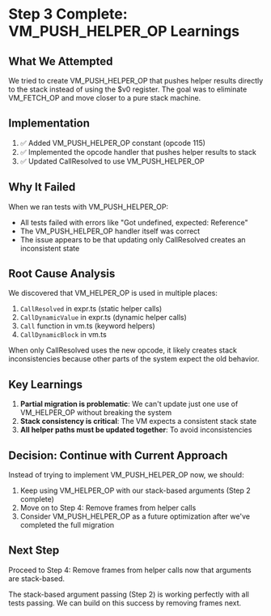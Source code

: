 # Step 3 Complete: VM_PUSH_HELPER_OP Learnings

## What We Attempted

We tried to create VM_PUSH_HELPER_OP that pushes helper results directly to the stack instead of using the $v0 register. The goal was to eliminate VM_FETCH_OP and move closer to a pure stack machine.

## Implementation

1. ✅ Added VM_PUSH_HELPER_OP constant (opcode 115)
2. ✅ Implemented the opcode handler that pushes helper results to stack
3. ✅ Updated CallResolved to use VM_PUSH_HELPER_OP

## Why It Failed

When we ran tests with VM_PUSH_HELPER_OP:
- All tests failed with errors like "Got undefined, expected: Reference"
- The VM_PUSH_HELPER_OP handler itself was correct
- The issue appears to be that updating only CallResolved creates an inconsistent state

## Root Cause Analysis

We discovered that VM_HELPER_OP is used in multiple places:
1. `CallResolved` in expr.ts (static helper calls)
2. `CallDynamicValue` in expr.ts (dynamic helper calls)
3. `Call` function in vm.ts (keyword helpers)
4. `CallDynamicBlock` in vm.ts

When only CallResolved uses the new opcode, it likely creates stack inconsistencies because other parts of the system expect the old behavior.

## Key Learnings

1. **Partial migration is problematic**: We can't update just one use of VM_HELPER_OP without breaking the system
2. **Stack consistency is critical**: The VM expects a consistent stack state
3. **All helper paths must be updated together**: To avoid inconsistencies

## Decision: Continue with Current Approach

Instead of trying to implement VM_PUSH_HELPER_OP now, we should:
1. Keep using VM_HELPER_OP with our stack-based arguments (Step 2 complete)
2. Move on to Step 4: Remove frames from helper calls
3. Consider VM_PUSH_HELPER_OP as a future optimization after we've completed the full migration

## Next Step

Proceed to Step 4: Remove frames from helper calls now that arguments are stack-based.

The stack-based argument passing (Step 2) is working perfectly with all tests passing. We can build on this success by removing frames next.